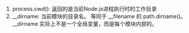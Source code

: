 1. process.cwd(): 返回的是当前Node.js进程执行时的工作目录
2. __dirname: 当前模块的目录名。 等同于 __filename 的 path.dirname()。__dirname 实际上不是一个全局变量，而是每个模块内部的。
